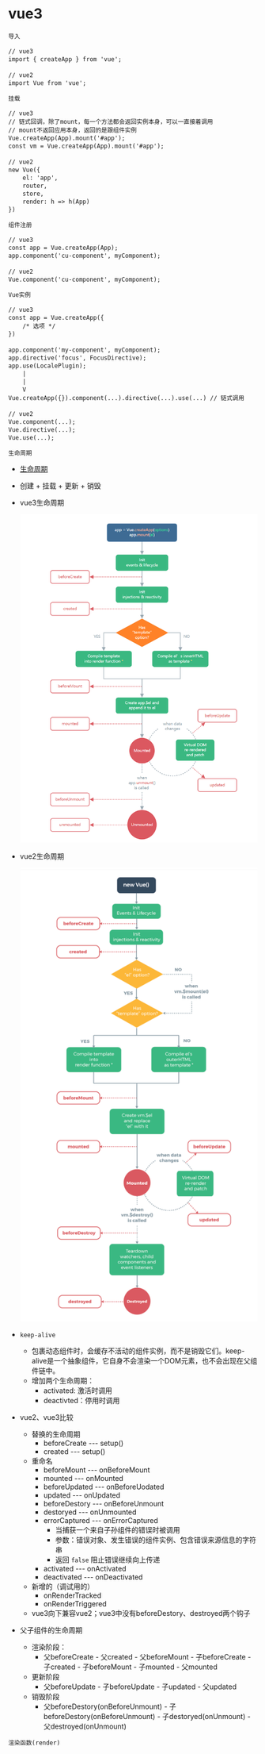 # vue3

`导入`
```
// vue3
import { createApp } from 'vue';

// vue2
import Vue from 'vue';
```

`挂载`
```
// vue3
// 链式回调，除了mount，每一个方法都会返回实例本身，可以一直接着调用
// mount不返回应用本身，返回的是跟组件实例
Vue.createApp(App).mount('#app');
const vm = Vue.createApp(App).mount('#app');

// vue2
new Vue({
    el: 'app',
    router,
    store,
    render: h => h(App)
})
```

`组件注册`
```
// vue3
const app = Vue.createApp(App);
app.component('cu-component', myComponent);

// vue2
Vue.component('cu-component', myComponent);
```

`Vue实例`
```
// vue3
const app = Vue.createApp({
    /* 选项 */
})

app.component('my-component', myComponent);
app.directive('focus', FocusDirective);
app.use(LocalePlugin);
    |
    |
    V
Vue.createApp({}).component(...).directive(...).use(...) // 链式调用

// vue2
Vue.component(...);
Vue.directive(...);
Vue.use(...);
```

`生命周期`

- [生命周期](https://juejin.cn/post/6945606524987244558)
- 创建 + 挂载 + 更新 + 销毁
- vue3生命周期

    ![image](../img/生命周期3.png)

- vue2生命周期

    ![image](../img/生命周期2.png)

- `keep-alive`
    - 包裹动态组件时，会缓存不活动的组件实例，而不是销毁它们。keep-alive是一个抽象组件，它自身不会渲染一个DOM元素，也不会出现在父组件链中。
    - 增加两个生命周期：
        - activated: 激活时调用
        - deactivted：停用时调用

- vue2、vue3比较
    - 替换的生命周期
        - beforeCreate      ---     setup()
        - created           ---     setup()
    - 重命名
        - beforeMount       ---     onBeforeMount
        - mounted           ---     onMounted
        - beforeUpdated     ---     onBeforeUodated
        - updated           ---     onUpdated
        - beforeDestory     ---     onBeforeUnmount
        - destoryed         ---     onUnmounted
        - errorCaptured     ---     onErrorCaptured
            - 当捕获一个来自子孙组件的错误时被调用
            - 参数：错误对象、发生错误的组件实例、包含错误来源信息的字符串
            - 返回 `false` 阻止错误继续向上传递
        - activated         ---     onActivated
        - deactivated       ---     onDeactivated
    - 新增的（调试用的）
        - onRenderTracked
        - onRenderTriggered
    - vue3向下兼容vue2；vue3中没有beforeDestory、destroyed两个钩子

- 父子组件的生命周期
    - 渲染阶段：
        - 父beforeCreate - 父created - 父beforeMount - 子beforeCreate - 子created - 子beforeMount - 子mounted - 父mounted
    - 更新阶段
        - 父beforeUpdate - 子beforeUpdate - 子updated - 父updated
    - 销毁阶段
        - 父beforeDestory(onBeforeUnmount) - 子beforeDestory(onBeforeUnmount) - 子destoryed(onUnmount) - 父destroyed(onUnmount)

`渲染函数(render)`